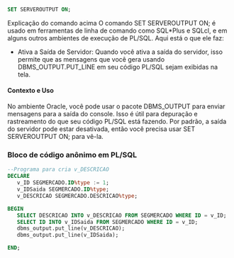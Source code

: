 ```sql
SET SERVEROUTPUT ON;
```

Explicação do comando acima
O comando SET SERVEROUTPUT ON; é usado em ferramentas de linha de comando como SQL\*Plus e SQLcl, e em alguns outros ambientes de execução de PL/SQL. Aqui está o que ele faz:

-  Ativa a Saída de Servidor: Quando você ativa a saída do servidor, isso permite que as mensagens que você gera usando DBMS_OUTPUT.PUT_LINE em seu código PL/SQL sejam exibidas na tela.

#### Contexto e Uso

No ambiente Oracle, você pode usar o pacote DBMS_OUTPUT para enviar mensagens para a saída do console. Isso é útil para depuração e rastreamento do que seu código PL/SQL está fazendo. Por padrão, a saída do servidor pode estar desativada, então você precisa usar SET SERVEROUTPUT ON; para vê-la.

### Bloco de código anônimo em PL/SQL

```SQL
--Programa para cria v_DESCRICAO
DECLARE
   v_ID SEGMERCADO.ID%type := 1;
   v_IDSaida SEGMERCADO.ID%type;
   v_DESCRICAO SEGMERCADO.DESCRICAO%type;

BEGIN
   SELECT DESCRICAO INTO v_DESCRICAO FROM SEGMERCADO WHERE ID = v_ID;
   SELECT ID INTO v_IDSaida FROM SEGMERCADO WHERE ID = v_ID;
   dbms_output.put_line(v_DESCRICAO);
   dbms_output.put_line(v_IDSaida);

END;
```
